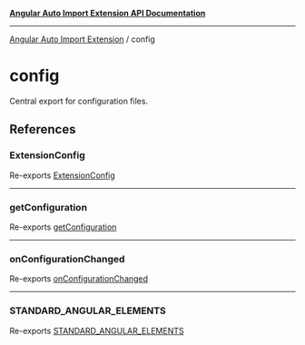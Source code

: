[**Angular Auto Import Extension API Documentation**](README.md)

***

[Angular Auto Import Extension](README.md) / config

# config

Central export for configuration files.

## References

### ExtensionConfig

Re-exports [ExtensionConfig](config/settings.md#extensionconfig)

***

### getConfiguration

Re-exports [getConfiguration](config/settings.md#getconfiguration)

***

### onConfigurationChanged

Re-exports [onConfigurationChanged](config/settings.md#onconfigurationchanged)

***

### STANDARD\_ANGULAR\_ELEMENTS

Re-exports [STANDARD_ANGULAR_ELEMENTS](config/angular-elements.md#standard_angular_elements)
